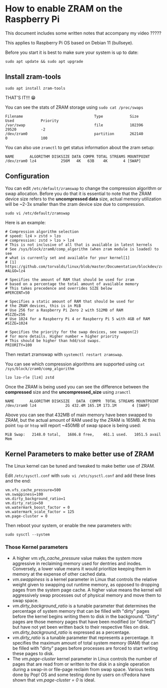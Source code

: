 # How to enable ZRAM on the Raspberry Pi

This document includes some written notes that accompany my video ?????

This applies to Raspberry Pi OS based on Debian 11 (bullseye).

Before you start it is best to make sure your system is up to date:

```
sudo apt update && sudo apt upgrade
```

## Install zram-tools

```
sudo apt install zram-tools
```

THAT'S IT!!! 😁

You can see the stats of ZRAM storage using `sudo cat /proc/swaps`

```
Filename                                Type            Size            Used            Priority
/var/swap                               file            102396          29520           -2
/dev/zram0                              partition       262140          0               100
```
You can also use `zramctl` to get status information about the zram setup:

```
NAME       ALGORITHM DISKSIZE DATA COMPR TOTAL STREAMS MOUNTPOINT
/dev/zram0 lz4           256M   4K   63B    4K       4 [SWAP]
```

## Configuration
You can edit `/etc/default/zramswap` to change the compression algorithm or swap allocation. Before you do that it is essential to note that
the ZRAM device size refers to the __uncompressed data__ size, actual memory utilization will be ~2-3x smaller than the zram device size due to compression.

`sudo vi /etc/default/zramswap`

Here is an example:

```
# Compression algorithm selection
# speed: lz4 > zstd > lzo
# compression: zstd > lzo > lz4
# This is not inclusive of all that is available in latest kernels
# See /sys/block/zram0/comp_algorithm (when zram module is loaded) to see
# what is currently set and available for your kernel[1]
# [1]  https://github.com/torvalds/linux/blob/master/Documentation/blockdev/zram.txt#L86
#ALGO=lz4

# Specifies the amount of RAM that should be used for zram
# based on a percentage the total amount of available memory
# This takes precedence and overrides SIZE below
#PERCENT=50

# Specifies a static amount of RAM that should be used for
# the ZRAM devices, this is in MiB
# Use 256 for a Raspberry Pi Zero 2 with 512MB of RAM
#SIZE=256
# Use 1024 for a Raspberry Pi 4 or Raspberry Pi 5 with 4GB of RAM
#SIZE=1024

# Specifies the priority for the swap devices, see swapon(2)
# for more details. Higher number = higher priority
# This should be higher than hdd/ssd swaps.
PRIORITY=100
```

Then restart zramswap with `systemctl restart zramswap`. 

You can see which compression algorithms are supported using `cat /sys/block/zram0/comp_algorithm`

```
lzo lzo-rle [lz4] zstd
```

Once the ZRAM is being used you can see the difference between the __compressed__ size and the __uncompressed_size__ using `zramctl`

```
NAME       ALGORITHM DISKSIZE   DATA  COMPR  TOTAL STREAMS MOUNTPOINT
/dev/zram0 lz4             2G 432.4M 165.1M 173.1M       4 [SWAP]
```

Above you can see that 432MB of main memory have been swapped to ZRAM, but the actual amount of RAM used by the ZRAM is 165MB. At this point `top` or `htop` will report
~450MB of swap space is being used:

```
MiB Swap:   2148.0 total,   1686.8 free,    461.1 used.   1051.5 avail Mem
```

## Kernel Parameters to make better use of ZRAM

The Linux kernel can be tuned and tweaked to make better use of ZRAM.

Edit  `/etc/sysctl.conf` with `sudo vi /etc/sysctl.conf` and add these lines and the end:

```
vm.vfs_cache_pressure=500
vm.swappiness=100
vm.dirty_background_ratio=1
vm.dirty_ratio=50
vm.watermark_boost_factor = 0
vm.watermark_scale_factor = 125
vm.page-cluster = 0
```

Then reboot your system, or enable the new parameters with:

```
sudo sysctl --system
```

### Those Kernel parameters

- A higher _vm.vfs_cache_pressure_ value makes the system more aggressive in reclaiming memory used for dentries and inodes. Conversely, a lower value means it would prioritize keeping them in memory at the expense of other cached data.
- _vm.swappiness_ is a kernel parameter in Linux that controls the relative weight given to swapping out runtime memory, as opposed to dropping pages from the system page cache. A higher value means the kernel will aggressively swap processes out of physical memory and move them to swap space.
- _vm.dirty_background_ratio_ is a tunable parameter that determines the percentage of system memory that can be filled with "dirty" pages before the kernel begins writing them to disk in the background. "Dirty" pages are those memory pages that have been modified (or "dirtied") but have not yet been written back to their respective files on disk. _vm.dirty_background_ratio_ is expressed as a percentage.
- _vm.dirty_ratio_ is a tunable parameter that represents a percentage. It specifies the maximum amount of total system memory (RAM) that can be filled with "dirty" pages before processes are forced to start writing these pages to disk.
- The _vm.page-cluster_ kernel parameter in Linux controls the number of pages that are read from or written to the disk in a single operation during a swap-in or file-page reclaim from swap space. Various tests done by Pop! OS and some testing done by users on r/Fedora have shown that _vm.page-cluster = 0_ is ideal.
